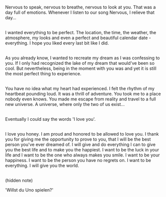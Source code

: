 Nervous to speak, nervous to breathe, nervous to look at you. That was a day full of emotions. Whenever I listen to our song Nervous, I relieve that day...

\
I wanted everything to be perfect. The location, the time, the weather, the atmosphere, my looks and even a perfect and beautiful calendar date - everything. I hope you liked every last bit like I did.

\
As you already know, I wanted to recreate my dream as I was confessing to you. If I only had recognized the lake of my dream that would've been so cool. But nevertheless, being in the moment with you was and yet it is still the most perfect thing to experience.

\
You have no idea what my heart had experienced. I felt the rhythm of my heartbeat pounding loud. It was a thrill of adventure. You took me to a place nobody even knows. You made me escape from reality and travel to a full new universe. A universe, where only the two of us exist...

\
Eventually I could say the words 'I love you'.

\
I love you honey. I am proud and honored to be allowed to love you. I thank you for giving me the opportunity to prove to you, that I will be the best person you've ever dreamed of. I will give and do everything I can to give you the best life and to make you the happiest. I want to be the luck in your life and I want to be the one who always makes you smile. I want to be your happiness. I want to be the person you have no regrets on. I want to be everything. I will give you the world.

\
(hidden note)

'Willst du Uno spielen?'
